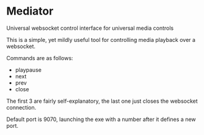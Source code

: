# Mediator
Universal websocket control interface for universal media controls

This is a simple, yet mildly useful tool for controlling media playback over a websocket.

Commands are as follows:
- playpause
- next
- prev
- close

The first 3 are fairly self-explanatory, the last one just closes the websocket connection.

Default port is 9070, launching the exe with a number after it defines a new port.

